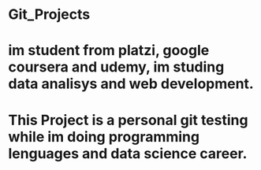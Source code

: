 # Git_Projects
# im student from platzi, google coursera and udemy, im studing data analisys and web development.
# This Project is a personal git testing while im doing programming lenguages and data science career.
